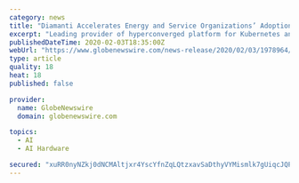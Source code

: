 ```yaml
---
category: news
title: "Diamanti Accelerates Energy and Service Organizations’ Adoption of AI/ML"
excerpt: "Leading provider of hyperconverged platform for Kubernetes and containers to share breakthrough customer use cases at ARC Industry Forum 2020"
publishedDateTime: 2020-02-03T18:35:00Z
webUrl: "https://www.globenewswire.com/news-release/2020/02/03/1978964/0/en/Diamanti-Accelerates-Energy-and-Service-Organizations-Adoption-of-AI-ML.html"
type: article
quality: 18
heat: 18
published: false

provider:
  name: GlobeNewswire
  domain: globenewswire.com

topics:
  - AI
  - AI Hardware

secured: "xuRR0nyNZkj0dNCMAltjxr4YscYfnZqLQtzxavSaDthyVYMismlk7gUiqcJQP6Cfs5vxa+eVMxP5Vge3bTZJd1WYFgQZIX1MydSQuZON4N6HIglu7QuJ/N9svxfrVf5QThnSuJhGvq58ObHbOHzy5/yufxOTe6feupNczv8A1EpW7owF594vFMR+nrUioumOKqQU477WsG2V9cgWwyQCR5ZBXwQb++KSAmgMReybrGxiS0cpgBcTawKvthCUZ8iDGDMSsfsqT1PzF82dLBGJMPhHgqA3iDRqnI+yYs4bBYlhZC4ZMB8MDM5VU+J+vzLh;dl9X1NNaw8/+ZvZxD67wug=="
---
```


